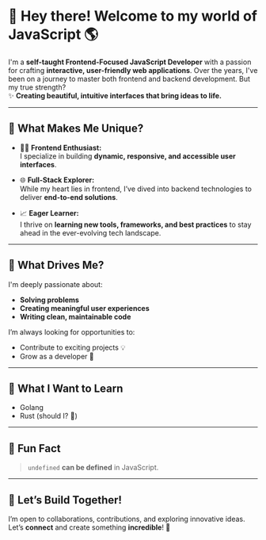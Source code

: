 # 👋 Hey there! Welcome to my world of JavaScript 🌎

I'm a **self-taught Frontend-Focused JavaScript Developer** with a passion for crafting **interactive, user-friendly web applications**. Over the years, I've been on a journey to master both frontend and backend development. But my true strength?  
✨ **Creating beautiful, intuitive interfaces that bring ideas to life.**

---

## 🚀 What Makes Me Unique?

- 🧑‍💻 **Frontend Enthusiast:**  
  I specialize in building **dynamic, responsive, and accessible user interfaces**.

- 🌐 **Full-Stack Explorer:**  
  While my heart lies in frontend, I’ve dived into backend technologies to deliver **end-to-end solutions**.

- 📈 **Eager Learner:**  
  I thrive on **learning new tools, frameworks, and best practices** to stay ahead in the ever-evolving tech landscape.

---

## 🌟 What Drives Me?

I'm deeply passionate about:
- **Solving problems**
- **Creating meaningful user experiences**
- **Writing clean, maintainable code**

I’m always looking for opportunities to:
- Contribute to exciting projects 💡
- Grow as a developer 🚀

---

## 👀 What I Want to Learn
- Golang
- Rust (should I? 🤔)

---

## 👾 Fun Fact
> `undefined` **can be defined** in JavaScript.

---

## 🤝 Let’s Build Together!
I’m open to collaborations, contributions, and exploring innovative ideas.  
Let’s **connect** and create something **incredible**! 🚀

